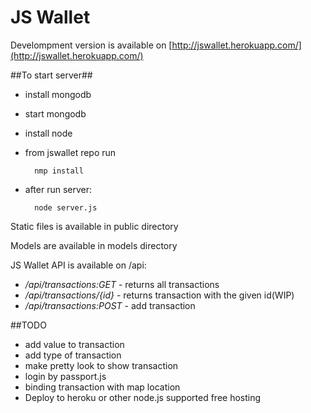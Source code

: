 # JS Wallet #

Develompment version is available on [http://jswallet.herokuapp.com/](http://jswallet.herokuapp.com/)

##To start server##

* install mongodb
* start mongodb
* install node
* from jswallet repo run
        
        nmp install
        
* after run server:
        
        node server.js
        

Static files is available in public directory

Models are available in models directory

JS Wallet API is available on /api:

* _/api/transactions:GET_ - returns all transactions
* _/api/transactions/{id}_ - returns transaction with the given id(WIP)
* _/api/transactions:POST_ - add transaction


##TODO

* add value to transaction
* add type of transaction
* make pretty look to show transaction
* login by passport.js
* binding transaction with map location
* Deploy to heroku or other node.js supported free hosting
